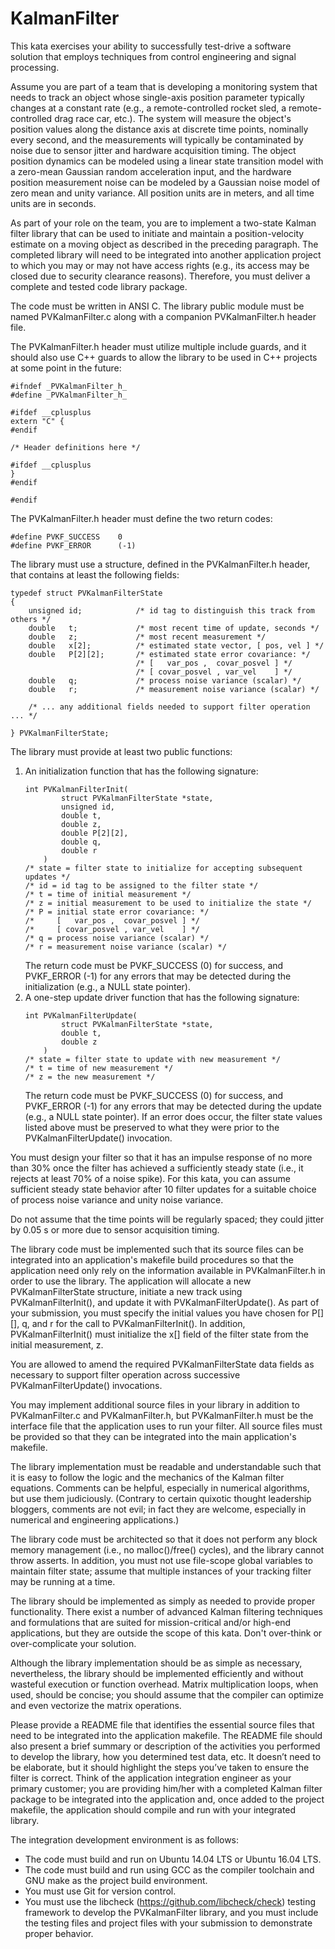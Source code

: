 # KalmanFilter

This kata exercises your ability to successfully test-drive a software solution that employs techniques from control engineering and signal processing.

Assume you are part of a team that is developing a monitoring system that needs to track an object whose single-axis position parameter typically changes at a constant rate (e.g., a remote-controlled rocket sled, a remote-controlled drag race car, etc.). The system will measure the object's position values along the distance axis at discrete time points, nominally every second, and the measurements will typically be contaminated by noise due to sensor jitter and hardware acquisition timing. The object position dynamics can be modeled using a linear state transition model with a zero-mean Gaussian random acceleration input, and the hardware position measurement noise can be modeled by a Gaussian noise model of zero mean and unity variance. All position units are in meters, and all time units are in seconds.

As part of your role on the team, you are to implement a two-state Kalman filter library that can be used to initiate and maintain a position-velocity estimate on a moving object as described in the preceding paragraph. The completed library will need to be integrated into another application project to which you may or may not have access rights (e.g., its access may be closed due to security clearance reasons). Therefore, you must deliver a complete and tested code library package.

The code must be written in ANSI C. The library public module must be named PVKalmanFilter.c along with a companion PVKalmanFilter.h header file.

The PVKalmanFilter.h header must utilize multiple include guards, and it should also use C++ guards to allow the library to be used in C++ projects at some point in the future:
```
#ifndef _PVKalmanFilter_h_
#define _PVKalmanFilter_h_

#ifdef __cplusplus
extern "C" {
#endif

/* Header definitions here */

#ifdef __cplusplus
}
#endif

#endif
```
The PVKalmanFilter.h header must define the two return codes:
```
#define PVKF_SUCCESS    0
#define PVKF_ERROR      (-1)
```
The library must use a structure, defined in the PVKalmanFilter.h header, that contains at least the following fields:
```
typedef struct PVKalmanFilterState
{
    unsigned id;            /* id tag to distinguish this track from others */
    double   t;             /* most recent time of update, seconds */
    double   z;             /* most recent measurement */
    double   x[2];          /* estimated state vector, [ pos, vel ] */
    double   P[2][2];       /* estimated state error covariance: */
                            /* [   var_pos ,  covar_posvel ] */
                            /* [ covar_posvel , var_vel    ] */
    double   q;             /* process noise variance (scalar) */
    double   r;             /* measurement noise variance (scalar) */

    /* ... any additional fields needed to support filter operation ... */

} PVKalmanFilterState;
```
The library must provide at least two public functions:
1. An initialization function that has the following signature:
    ```
    int PVKalmanFilterInit(
            struct PVKalmanFilterState *state,
            unsigned id,
            double t,
            double z,
            double P[2][2],
            double q,
            double r
        )
    /* state = filter state to initialize for accepting subsequent updates */
    /* id = id tag to be assigned to the filter state */
    /* t = time of initial measurement */
    /* z = initial measurement to be used to initialize the state */
    /* P = initial state error covariance: */
    /*     [   var_pos ,  covar_posvel ] */
    /*     [ covar_posvel , var_vel    ] */
    /* q = process noise variance (scalar) */
    /* r = measurement noise variance (scalar) */
    ```
    The return code must be PVKF_SUCCESS (0) for success, and PVKF_ERROR (-1) for any errors that may be detected during the initialization (e.g., a NULL state pointer).
1. A one-step update driver function that has the following signature:
    ```
    int PVKalmanFilterUpdate(
            struct PVKalmanFilterState *state,
            double t,
            double z
        )
    /* state = filter state to update with new measurement */
    /* t = time of new measurement */
    /* z = the new measurement */
    ```
    The return code must be PVKF_SUCCESS (0) for success, and PVKF_ERROR (-1) for any errors that may be detected during the update (e.g., a NULL state pointer). If an error does occur, the filter state values listed above must be preserved to what they were prior to the PVKalmanFilterUpdate() invocation.

You must design your filter so that it has an impulse response of no more than 30% once the filter has achieved a sufficiently steady state (i.e., it rejects at least 70% of a noise spike). For this kata, you can assume sufficient steady state behavior after 10 filter updates for a suitable choice of process noise variance and unity noise variance.

Do not assume that the time points will be regularly spaced; they could jitter by 0.05 s or more due to sensor acquisition timing.

The library code must be implemented such that its source files can be integrated into an application's makefile build procedures so that the application need only rely on the information available in PVKalmanFilter.h in order to use the library. The application will allocate a new PVKalmanFilterState structure, initiate a new track using PVKalmanFilterInit(), and update it with PVKalmanFilterUpdate(). As part of your submission, you must specify the initial values you have chosen for P[][], q, and r for the call to PVKalmanFilterInit(). In addition, PVKalmanFilterInit() must initialize the x[] field of the filter state from the initial measurement, z.

You are allowed to amend the required PVKalmanFilterState data fields as necessary to support filter operation across successive PVKalmanFilterUpdate() invocations.

You may implement additional source files in your library in addition to PVKalmanFilter.c and PVKalmanFilter.h, but PVKalmanFilter.h must be the interface file that the application uses to run your filter. All source files must be provided so that they can be integrated into the main application's makefile.

The library implementation must be readable and understandable such that it is easy to follow the logic and the mechanics of the Kalman filter equations. Comments can be helpful, especially in numerical algorithms, but use them judiciously. (Contrary to certain quixotic thought leadership bloggers, comments are not evil; in fact they are welcome, especially in numerical and engineering applications.)

The library code must be architected so that it does not perform any block memory management (i.e., no malloc()/free() cycles), and the library cannot throw asserts. In addition, you must not use file-scope global variables to maintain filter state; assume that multiple instances of your tracking filter may be running at a time.

The library should be implemented as simply as needed to provide proper functionality. There exist a number of advanced Kalman filtering techniques and formulations that are suited for mission-critical and/or high-end applications, but they are outside the scope of this kata. Don't over-think or over-complicate your solution.

Although the library implementation should be as simple as necessary, nevertheless, the library should be implemented efficiently and without wasteful execution or function overhead. Matrix multiplication loops, when used, should be concise;  you should assume that the compiler can optimize and even vectorize the matrix operations.

Please provide a README file that identifies the essential source files that need to be integrated into the application makefile. The README file should also present a brief summary or description of the activities you performed to develop the library, how you determined test data, etc. It doesn’t need to be elaborate, but it should highlight the steps you’ve taken to ensure the filter is correct. Think of the application integration engineer as your primary customer;  you are providing him/her with a completed Kalman filter package to be integrated into the application and, once added to the project makefile, the application should compile and run with your integrated library.

The integration development environment is as follows:
* The code must build and run on Ubuntu 14.04 LTS or Ubuntu 16.04 LTS.
* The code must build and run using GCC as the compiler toolchain and GNU make as the project build environment.
* You must use Git for version control.
* You must use the libcheck (https://github.com/libcheck/check) testing framework to develop the PVKalmanFilter library, and you must include the testing files and project files with your submission to demonstrate proper behavior.

